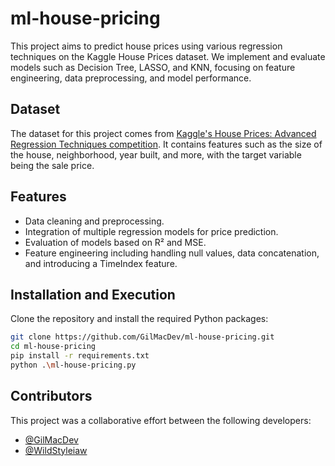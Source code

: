 # ml-house-pricing
This project aims to predict house prices using various regression techniques on the Kaggle House Prices dataset. We implement and evaluate models such as Decision Tree, LASSO, and KNN, focusing on feature engineering, data preprocessing, and model performance.

## Dataset
The dataset for this project comes from [Kaggle's House Prices: Advanced Regression Techniques competition](https://www.kaggle.com/datasets/yasserh/housing-prices-dataset/data). It contains features such as the size of the house, neighborhood, year built, and more, with the target variable being the sale price.

## Features
- Data cleaning and preprocessing.
- Integration of multiple regression models for price prediction.
- Evaluation of models based on R² and MSE.
- Feature engineering including handling null values, data concatenation, and introducing a TimeIndex feature.

## Installation and Execution
Clone the repository and install the required Python packages:

```bash
git clone https://github.com/GilMacDev/ml-house-pricing.git
cd ml-house-pricing
pip install -r requirements.txt
python .\ml-house-pricing.py
```

## Contributors
This project was a collaborative effort between the following developers:

- [@GilMacDev](https://github.com/GilMacDev)
- [@WildStyleiaw](https://github.com/WildStyleiaw)

